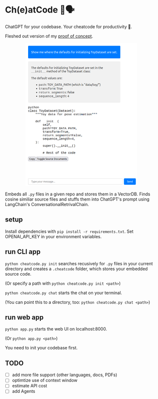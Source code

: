 # Ch(e)atCode 🤞🗣️
ChatGPT for your codebase. Your cheatcode for productivity 🚀.




Fleshed out version of my [proof of concept](https://github.com/rasdani/chat-your-code).

<!-- ![Demo Pic](./demo.png) -->
<div style="text-align: center;">
    <img src="./demo.png" alt="demo pic" width="368" height="472" />
</div>

Embeds all `.py` files in a given repo and stores them in a VectorDB.
Finds cosine similiar source files and stuffs them into ChatGPT's prompt using LangChain's ConversationalRetrivalChain.

## setup
Install dependencies with `pip install -r requirements.txt`.
Set OPENAI_API_KEY in your environment variables.

## run CLI app
`python cheatcode.py init` searches recusively for `.py` files in your current directory and creates a `.cheatcode` folder, which stores your embedded source code.

(Or specify a path with `python cheatcode.py init <path>`)

`python cheatcode.py chat` starts the chat on your terminal.

(You can point this to a directory, too: `python cheatcode.py chat <path>`)

## run web app
`python app.py` starts the web UI on localhost:8000.

(Or `python app.py <path>`)

You need to init your codebase first.


## TODO
 - [ ] add more file support (other languages, docs, PDFs)
 - [ ] optimtize use of context window
 - [ ] estimate API cost
 - [ ] add Agents